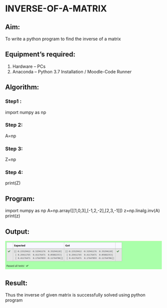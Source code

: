 # INVERSE-OF-A-MATRIX
## Aim:
To write a python program to find the inverse of a matrix
## Equipment’s required:
1. 	Hardware – PCs
2. 	Anaconda – Python 3.7 Installation / Moodle-Code Runner
## Algorithm:
### Step1 : 
import numpy as np
### Step 2: 
A=np
### Step 3: 
Z=np
### Step 4: 
print(Z)

## Program:
import numpy as np
A=np.array([[1,0,3],[-1,2,-2],[2,3,-1]])
z=np.linalg.inv(A)
print(z)
## Output:
![cvbn](cvbn.png)
## Result:
Thus the inverse of given matrix is successfully solved using python program

